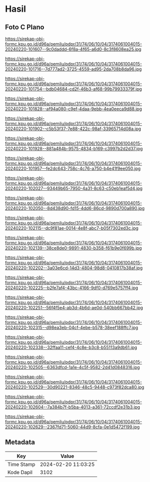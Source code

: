 # Hasil

## Foto C Plano

https://sirekap-obj-formc.kpu.go.id/d96a/pemilu/pdpr/31/74/06/10/04/3174061004015-20240220-101607--9c0daddd-6f8a-4f65-a6d0-8c3f8608ea25.jpg

https://sirekap-obj-formc.kpu.go.id/d96a/pemilu/pdpr/31/74/06/10/04/3174061004015-20240220-101716--7d777ad2-3725-4559-ad95-2da708b8da96.jpg

https://sirekap-obj-formc.kpu.go.id/d96a/pemilu/pdpr/31/74/06/10/04/3174061004015-20240220-101754--bdb04684-cd2f-46b3-af68-99b79933379f.jpg

https://sirekap-obj-formc.kpu.go.id/d96a/pemilu/pdpr/31/74/06/10/04/3174061004015-20240220-101828--af94a080-c9ef-4daa-9ebb-4ea0eeca9d88.jpg

https://sirekap-obj-formc.kpu.go.id/d96a/pemilu/pdpr/31/74/06/10/04/3174061004015-20240220-101902--c5b53f37-7e88-422c-98af-33965714d08a.jpg

https://sirekap-obj-formc.kpu.go.id/d96a/pemilu/pdpr/31/74/06/10/04/3174061004015-20240220-101928--881a484b-9575-4834-b169-c3997b2d2d37.jpg

https://sirekap-obj-formc.kpu.go.id/d96a/pemilu/pdpr/31/74/06/10/04/3174061004015-20240220-101957--fe2dc643-758c-4c76-a750-b4e41f9ee050.jpg

https://sirekap-obj-formc.kpu.go.id/d96a/pemilu/pdpr/31/74/06/10/04/3174061004015-20240220-102027--93449b65-7950-4a31-8c63-c50eb1eaf5d4.jpg

https://sirekap-obj-formc.kpu.go.id/d96a/pemilu/pdpr/31/74/06/10/04/3174061004015-20240220-102050--8d438d90-fd15-4dd6-86cd-9890d700a890.jpg

https://sirekap-obj-formc.kpu.go.id/d96a/pemilu/pdpr/31/74/06/10/04/3174061004015-20240220-102115--dc9f81ae-0014-4e8f-abc7-b05f7302ed3c.jpg

https://sirekap-obj-formc.kpu.go.id/d96a/pemilu/pdpr/31/74/06/10/04/3174061004015-20240220-102139--38ce8de0-9891-4830-b358-f61b9e0f699b.jpg

https://sirekap-obj-formc.kpu.go.id/d96a/pemilu/pdpr/31/74/06/10/04/3174061004015-20240220-102202--3a03e6cd-14d3-4804-98d8-0410817b38af.jpg

https://sirekap-obj-formc.kpu.go.id/d96a/pemilu/pdpr/31/74/06/10/04/3174061004015-20240220-102225--b2fe7af4-43bc-4166-9df0-d769e5757ff4.jpg

https://sirekap-obj-formc.kpu.go.id/d96a/pemilu/pdpr/31/74/06/10/04/3174061004015-20240220-102251--56f4f5e4-ab3d-4b6d-ae0d-540bb667bb42.jpg

https://sirekap-obj-formc.kpu.go.id/d96a/pemilu/pdpr/31/74/06/10/04/3174061004015-20240220-102315--d98ea3eb-04cf-4ebe-b578-38eef188ffc7.jpg

https://sirekap-obj-formc.kpu.go.id/d96a/pemilu/pdpr/31/74/06/10/04/3174061004015-20240220-102338--32ffaa11-cef4-4c8e-b3c8-b55113a9db61.jpg

https://sirekap-obj-formc.kpu.go.id/d96a/pemilu/pdpr/31/74/06/10/04/3174061004015-20240220-102505--6363dfcd-1a1e-4c5f-9582-2d41d0848316.jpg

https://sirekap-obj-formc.kpu.go.id/d96a/pemilu/pdpr/31/74/06/10/04/3174061004015-20240220-102529--30d90221-8346-48c5-9448-c973f82dca80.jpg

https://sirekap-obj-formc.kpu.go.id/d96a/pemilu/pdpr/31/74/06/10/04/3174061004015-20240220-102604--7a384b7f-b5ba-4013-a361-72ccdf2e31b3.jpg

https://sirekap-obj-formc.kpu.go.id/d96a/pemilu/pdpr/31/74/06/10/04/3174061004015-20240220-102629--2367fd71-5060-44d9-8cfa-0e1d5472f199.jpg


## Metadata

| Key        | Value               |
| ---------- | ------------------- |
| Time Stamp | 2024-02-20 11:03:25 |
| Kode Dapil | 3102                |




